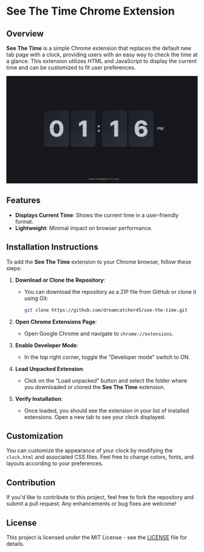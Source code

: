 # See The Time Chrome Extension

## Overview
**See The Time** is a simple Chrome extension that replaces the default new tab page with a clock, providing users with an easy way to check the time at a glance. This extension utilizes HTML and JavaScript to display the current time and can be customized to fit user preferences.

![Alt text for demo image](media/demo.png)

## Features
- **Displays Current Time**: Shows the current time in a user-friendly format.
- **Lightweight**: Minimal impact on browser performance.

## Installation Instructions

To add the **See The Time** extension to your Chrome browser, follow these steps:

1. **Download or Clone the Repository**:
   - You can download the repository as a ZIP file from GitHub or clone it using Git:
     ```bash
     git clone https://github.com/dreamcatcher45/see-the-time.git
     ```

2. **Open Chrome Extensions Page**:
   - Open Google Chrome and navigate to `chrome://extensions`.

3. **Enable Developer Mode**:
   - In the top right corner, toggle the "Developer mode" switch to ON.

4. **Load Unpacked Extension**:
   - Click on the "Load unpacked" button and select the folder where you downloaded or cloned the **See The Time** extension.

5. **Verify Installation**:
   - Once loaded, you should see the extension in your list of installed extensions. Open a new tab to see your clock displayed.


## Customization
You can customize the appearance of your clock by modifying the `clock.html` and associated CSS files. Feel free to change colors, fonts, and layouts according to your preferences.

## Contribution
If you'd like to contribute to this project, feel free to fork the repository and submit a pull request. Any enhancements or bug fixes are welcome!

## License
This project is licensed under the MIT License - see the [LICENSE](LICENSE) file for details.
